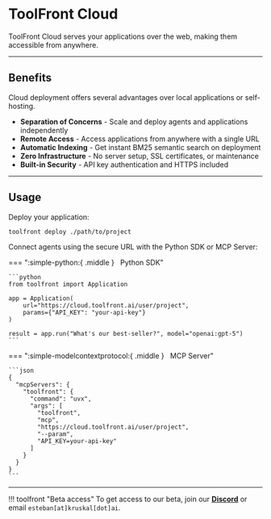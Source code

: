 # ToolFront Cloud

ToolFront Cloud serves your applications over the web, making them accessible from anywhere.

---

## Benefits

Cloud deployment offers several advantages over local applications or self-hosting.

- **Separation of Concerns** - Scale and deploy agents and applications independently
- **Remote Access** - Access applications from anywhere with a single URL
- **Automatic Indexing** - Get instant BM25 semantic search on deployment
- **Zero Infrastructure** - No server setup, SSL certificates, or maintenance
- **Built-in Security** - API key authentication and HTTPS included

---

## Usage

Deploy your application:

```bash
toolfront deploy ./path/to/project
```

Connect agents using the secure URL with the Python SDK or MCP Server:

=== ":simple-python:{ .middle } &nbsp; Python SDK"

    ```python
    from toolfront import Application

    app = Application(
        url="https://cloud.toolfront.ai/user/project",
        params={"API_KEY": "your-api-key"}
    )

    result = app.run("What's our best-seller?", model="openai:gpt-5")
    ```

=== ":simple-modelcontextprotocol:{ .middle } &nbsp; MCP Server"

    ```json
    {
      "mcpServers": {
        "toolfront": {
          "command": "uvx",
          "args": [
            "toolfront",
            "mcp",
            "https://cloud.toolfront.ai/user/project",
            "--param",
            "API_KEY=your-api-key"
          ]
        }
      }
    }
    ```

---

!!! toolfront "Beta access"
    To get access to our beta, join our **[Discord](https://discord.gg/rRyM7zkZTf)** or email `esteban[at]kruskal[dot]ai`.
